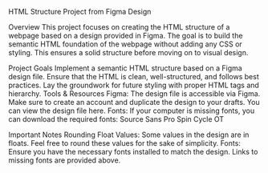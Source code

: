 HTML Structure Project from Figma Design

Overview
This project focuses on creating the HTML structure of a webpage based on a design provided in Figma. The goal is to build the semantic HTML foundation of the webpage without adding any CSS or styling. This ensures a solid structure before moving on to visual design.

Project Goals
Implement a semantic HTML structure based on a Figma design file.
Ensure that the HTML is clean, well-structured, and follows best practices.
Lay the groundwork for future styling with proper HTML tags and hierarchy.
Tools & Resources
Figma: The design file is accessible via Figma. Make sure to create an account and duplicate the design to your drafts.
You can view the design file here.
Fonts: If your computer is missing fonts, you can download the required fonts:
Source Sans Pro
Spin Cycle OT

Important Notes
Rounding Float Values: Some values in the design are in floats. Feel free to round these values for the sake of simplicity.
Fonts: Ensure you have the necessary fonts installed to match the design. Links to missing fonts are provided above.
